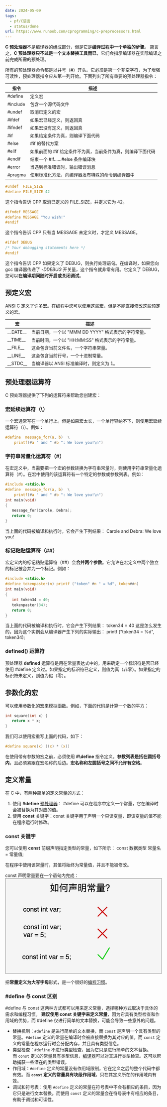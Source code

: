 ```yaml
---
date: 2024-05-09
tags:
  - pf/C语言
  - status/done
url: https://www.runoob.com/cprogramming/c-preprocessors.html
---
```

**C 预处理器**不是编译器的组成部分，但是它是**编译过程中一个单独的步骤**。
简言之，**C 预处理器只不过是一个文本替换工具而已**，它们会指示编译器在实际编译之前完成所需的预处理。

所有的预处理器命令都是以井号（#）开头。它必须是第一个非空字符，为了增强可读性，预处理器指令应从第一列开始。下面列出了所有重要的预处理器指令：

| 指令        | 描述                                |
| --------- | --------------------------------- |
| \#define  | 定义宏                               |
| \#include | 包含一个源代码文件                         |
| \#undef   | 取消已定义的宏                           |
| \#ifdef   | 如果宏已经定义，则返回真                      |
| \#ifndef  | 如果宏没有定义，则返回真                      |
| \#if      | 如果给定条件为真，则编译下面代码                  |
| \#else    | \#if 的替代方案                        |
| \#elif    | 如果前面的 \#if 给定条件不为真，当前条件为真，则编译下面代码 |
| \#endif   | 结束一个 \#if……#else 条件编译块            |
| \#error   | 当遇到标准错误时，输出错误消息                   |
| \#pragma  | 使用标准化方法，向编译器发布特殊的命令到编译器中          |

```c
#undef  FILE_SIZE
#define FILE_SIZE 42
```

这个指令告诉 CPP 取消已定义的 FILE_SIZE，并定义它为 42。

```c
#ifndef MESSAGE
#define MESSAGE "You wish!"
#endif
```

这个指令告诉 CPP 只有当 MESSAGE 未定义时，才定义 MESSAGE。

```c
#ifdef DEBUG
/* Your debugging statements here */
#endif
```

这个指令告诉 CPP 如果定义了 DEBUG，则执行处理语句。在编译时，如果您向 gcc 编译器传递了 _-DDEBUG_ 开关量，这个指令就非常有用。它定义了 DEBUG，您可以**在编译期间随时开启或关闭调试**。

## 预定义宏

ANSI C 定义了许多宏。在编程中您可以使用这些宏，但是不能直接修改这些预定义的宏。

| 宏          | 描述                                |
| ---------- | --------------------------------- |
| \_\_DATE__ | 当前日期，一个以 "MMM DD YYYY" 格式表示的字符常量。 |
| \_\_TIME__ | 当前时间，一个以 "HH:MM:SS" 格式表示的字符常量。    |
| \_\_FILE__ | 这会包含当前文件名，一个字符串常量。                |
| \_\_LINE__ | 这会包含当前行号，一个十进制常量。                 |
| \_\_STDC__ | 当编译器以 ANSI 标准编译时，则定义为 1。          |

## 预处理器运算符

C 预处理器提供了下列的运算符来帮助您创建宏：

### 宏延续运算符（\\）

一个宏通常写在一个单行上。但是如果宏太长，一个单行容纳不下，则使用宏延续运算符（\\）。例如：

```c
#define  message_for(a, b)  \
    printf(#a " and " #b ": We love you!\n")
```

### 字符串常量化运算符（#）

在宏定义中，当需要把一个宏的参数转换为字符串常量时，则使用字符串常量化运算符（#）。在宏中使用的该运算符有一个特定的参数或参数列表。例如：
```c
#include <stdio.h>
#define  message_for(a, b)  \
    printf(#a " and " #b ": We love you!\n")
int main(void)
{
   message_for(Carole, Debra);
   return 0;
}
```
当上面的代码被编译和执行时，它会产生下列结果：
Carole and Debra: We love you!

### 标记粘贴运算符（##）

宏定义内的标记粘贴运算符（##）会**合并两个参数**。它允许在宏定义中两个独立的标记被合并为一个标记。例如：
```c
#include <stdio.h>
#define tokenpaster(n) printf ("token" #n " = %d", token##n)
int main(void)
{
   int token34 = 40;
   tokenpaster(34);
   return 0;
}
```
当上面的代码被编译和执行时，它会产生下列结果：
token34 = 40
这是怎么发生的，因为这个实例会从编译器产生下列的实际输出：
printf ("token34 = %d", token34);

### defined() 运算符

预处理器 **defined** 运算符是用在常量表达式中的，用来确定一个标识符是否已经使用 \#define 定义过。如果指定的标识符已定义，则值为真（非零）。如果指定的标识符未定义，则值为假（零）。

## 参数化的宏

可以使用参数化的宏来模拟函数。例如，下面的代码是计算一个数的平方：

```c
int square(int x) {
   return x * x;
}
```

我们可以使用宏重写上面的代码，如下：

```c
#define square(x) ((x) * (x))
```

在使用带有参数的宏之前，必须使用 **#\define** 指令定义。**参数列表是括在圆括号内**，且必须紧跟在宏名称的后边。**宏名称和左圆括号之间不允许有空格**。

## 定义常量

在 C 中，有两种简单的定义常量的方式：
1. 使用 **\#define** [预处理器](预处理器.md)： \#define 可以在程序中定义一个常量，它在编译时会被替换为其对应的值。
2. 使用 **const** 关键字：const 关键字用于声明一个只读变量，即该变量的值不能在程序运行时修改。

### const 关键字

您可以使用 **const** 前缀声明指定类型的常量，如下所示：
const 数据类型 常量名 = 常量值;

在程序中使用该常量时，其值将始终为常量值，并且不能被修改。

const 声明常量要在一个语句内完成：
![](Zassets/C常量.png)

把**常量定义为大写字母**形式，是一个很好的[编程习惯](编程习惯.md)。

### \#define 与 const 区别

\#define 与 const 这两种方式都可以用来定义常量，选择哪种方式取决于具体的需求和编程习惯。
**建议使用 const 关键字来定义常量**，因为它具有类型检查和作用域的优势，而 \#define 仅进行简单的文本替换，可能会导致一些意外的问题。

- 替换机制：`#define` 是进行简单的文本替换，而 `const` 是声明一个具有类型的常量。`#define` 定义的常量在编译时会被直接替换为其对应的值，而 `const` 定义的常量在程序运行时会分配内存，并且具有类型信息。
- 类型检查：`#define` 不进行类型检查，因为它只是进行简单的文本替换。而 `const` 定义的常量具有类型信息，[编译器](../../01数字生活/编译环境/编译器.md)可以对其进行类型检查。这可以帮助捕获一些潜在的类型错误。
- 作用域：`#define` 定义的常量没有作用域限制，它在定义之后的整个代码中都有效。而 **`const` 定义的常量具有块级作用域**，只在其定义所在的作用域内有效。
- 调试和符号表：使用 `#define` 定义的常量在符号表中不会有相应的条目，因为它只是进行文本替换。而使用 `const` 定义的常量会在符号表中有相应的条目，有助于调试和可读性。
